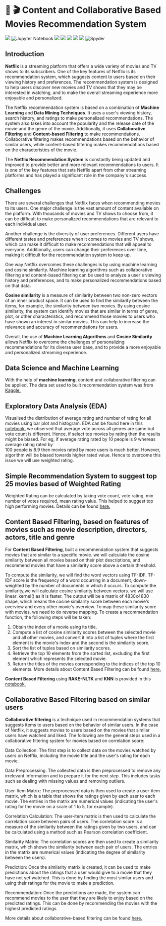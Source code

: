 # :movie_camera: :clapper: Content and Collaborative Based Movies Recommendation System

[![](https://img.shields.io/badge/Python-FFD43B?style=for-the-badge&logo=python&logoColor=darkgreen)](https://www.python.org) 
![Jupyter Notebook](https://img.shields.io/badge/jupyter-%23FA0F00.svg?style=for-the-badge&logo=jupyter&logoColor=white)
[![](https://img.shields.io/badge/scikit_learn-F7931E?style=for-the-badge&logo=scikit-learn&logoColor=white)](https://scikit-learn.org/stable/)
[![](https://img.shields.io/badge/SciPy-654FF0?style=for-the-badge&logo=SciPy&logoColor=white)](https://www.scipy.org)
[![](https://img.shields.io/badge/Numpy-777BB4?style=for-the-badge&logo=numpy&logoColor=white)](https://numpy.org) 
[![](https://img.shields.io/badge/Pandas-2C2D72?style=for-the-badge&logo=pandas&logoColor=white)](https://pandas.pydata.org) 
[![](https://img.shields.io/badge/conda-342B029.svg?&style=for-the-badge&logo=anaconda&logoColor=white)](https://www.anaconda.com)
![Spyder](https://img.shields.io/badge/Spyder-838485?style=for-the-badge&logo=spyder%20ide&logoColor=maroon)


## Introduction 
__Netflix__ is a streaming platform that offers a wide variety of movies and TV shows to its subscribers. 
One of the key features of Netflix is its recommendation system, which suggests content to users 
based on their viewing history and preferences. The recommendation system is designed to help users discover new movies and 
TV shows that they may be interested in watching, and to make the overall streaming experience more enjoyable and personalized.

The Netflix recommendation system is based on a combination of 
__Machine Learning__ and __Data Mining Techniques__. It uses a user's 
viewing history, search history, and ratings to make personalized recommendations. 
The system also takes into account the popularity and the release date of the movie
and the genre of the movie. Additionally, it uses __Collaborative Filtering__ and __Content-based 
Filtering__ to make recommendations. Collaborative filtering makes recommendations based on the 
behavior of similar users, while content-based filtering makes recommendations based on the characteristics of the movie.

The __Netflix Recommendation System__ is constantly being updated and improved to provide 
better and more relevant recommendations to users. It is one of the key features that sets Netflix
apart from other streaming platforms and has played a significant role in the company's success. 

 
## Challenges

There are several challenges that Netflix faces when 
recommending movies to its users. One major challenge is the vast 
amount of content available on the platform. With thousands of movies 
and TV shows to choose from, it can be difficult to make personalized 
recommendations that are relevant to each individual user.

Another challenge is the diversity of user preferences. Different users 
have different tastes and preferences when it comes to movies and TV shows, 
which can make it difficult to make recommendations that will appeal to everyone.
Additionally, users can change their preferences over time, making it difficult for the recommendation system to keep up.

One way Netflix overcomes these challenges is by using machine learning and cosine 
similarity. Machine learning algorithms such as collaborative filtering and content-based 
filtering can be used to analyze a user's viewing history and preferences, and to make personalized recommendations based on that data.

__Cosine similarity__ is a measure of similarity between two non-zero vectors of an inner 
product space. It can be used to find the similarity between the items, for example, 
the similarity between two movies. By using cosine similarity, the system can identify movies
that are similar in terms of genre, plot, or other characteristics, and recommend those movies 
to users who have shown an interest in similar movies. This can help to increase the relevance and accuracy of recommendations for users.


Overall, the use of __Machine Learning Algorithms__ and __Cosine Similarity__ allows Netflix to 
overcome the challenges of personalizing recommendations for its diverse user base, and 
to provide a more enjoyable and personalized streaming experience.




 


## Data Science and Machine Learning 

With the help of __machine learning__, 
content and collaborative filtering can be applied. The data set used to built recommendation system was from
[Kaggle.](https://github.com/iqrabismii/MoviestRecommendationSystem/blob/main/MoviesRecommendationSystem/tmdb_5000_credits.csv)

## Exploratory Data Analysis (EDA)

Visualised the distribution of average rating and number of rating for all movies using bar plot and histogram. EDA can be found here in this 
[notebook.](https://github.com/iqrabismii/MoviestRecommendationSystem/blob/main/MoviesRecommendationSystem/MoviesRecommendationSystem.ipynb)
we observed that average vote across all genres are same but vote count is different. Hence, if select top movies by 
rating then the results might be biased. For eg, if average rating rated by 10 people is  9 whereas  average rating rated by  
100 people is 8.9 then movies rated by more users is much better. 
However, algorithm will be biased towards higher rated value. Hence to overcome this issue we will use weighted rating.



## Simple Recommendation System to suggest top 25 movies based of Weighted Rating
Weighted Rating can be calculated by taking vote count, vote rating, min number of votes required, mean rating value. This helped to suggest top high performing
movies. Details can be found [here.](https://github.com/iqrabismii/MoviestRecommendationSystem/blob/main/MoviesRecommendationSystem/MoviesRecommendationSystem.ipynb)

## Content Based Filtering,  based on features of movies such as movie description, directors, actors, title and genre

For __Content Based Filtering__,  built a recommendation system that suggests movies that are similar to a specific movie. we will 
calculate the cosine similarity between all movies based on
their plot descriptions, and recommend movies that have a similarity score above a certain threshold.

To compute the similarity, we will find the word vectors using TF-IDF. 
TF-IDF score is the frequency of a word occurring in a document, down-weighted by the number of documents in which it occurs.
To compute the similarity,we will calculate cosine similarity between vectors. we will use linear_kernel() as it is faster.
The output will be a matrix of 4830x4830 shape, which means the cosine similarity score between each movie's overview 
and every other movie's overview. To map these similarity score with movies, we need to do reverse mapping.
To create a recommendation function, the following steps will be taken: 
1. Obtain the index of a movie using its title.
2. Compute a list of cosine similarity scores between the selected movie and all other movies, and convert it into a list of tuples where the first element is the movie's index and the second is the similarity score.
3. Sort the list of tuples based on similarity scores.
4. Retrieve the top 10 elements from the sorted list, excluding the first element which represents the selected movie.
5. Return the titles of the movies corresponding to the indices of the top 10 elements.
More details about Content Based Filtering can be found [here.](https://github.com/iqrabismii/MoviestRecommendationSystem/blob/main/MoviesRecommendationSystem/MoviesRecommendationSystem.ipynb)

__Content Based Filtering__ using __RAKE-NLTK__ and __KNN__ is provided in this [notebook.](https://github.com/iqrabismii/MoviestRecommendationSystem/blob/main/MoviesRecommendationSystem/ContentBasedMoviesRecommendationSystemUsingKNN.ipynb)

## Collaborative Based Filtering based on  similar users

__Collaborative filtering__ is a technique used in recommendation systems that 
suggests items to users based on the behavior of similar users. In the case of Netflix,
it suggests movies to users based on the movies that similar users have watched and liked. 
The following are the general steps used in a collaborative filtering system for movies based on correlation score:

Data Collection: The first step is to collect data on the movies watched by users on Netflix, 
including the movie title and the user's rating for each movie.

Data Preprocessing: The collected data is then preprocessed to remove any irrelevant information 
and to prepare it for the next step. This includes tasks such as dealing with missing values and removing outliers.

User-Item Matrix: The preprocessed data is then used to create a user-item matrix,
which is a table that shows the ratings given by each user to each movie. The entries 
in the matrix are numerical values (indicating the user's rating for the movie on a scale of 1 to 5, for example).

Correlation Calculation: The user-item matrix is then used to 
calculate the correlation score between pairs of users. The correlation 
score is a measure of the similarity between the ratings given by two users, 
and can be calculated using a method such as Pearson correlation coefficient.

Similarity Matrix: The correlation scores are then used to create a similarity matrix, 
which shows the similarity between each pair of users. 
The entries in the matrix are numerical values (indicating the degree of similarity between the users).

Prediction: Once the similarity matrix is created, 
it can be used to make predictions about the ratings 
that a user would give to a movie that they have not yet watched.
This is done by finding the most similar users and using their ratings for the movie to make a prediction.

Recommendation: Once the predictions are made, 
the system can recommend movies to the user that they are
likely to enjoy based on the predicted ratings. This can be done by recommending the movies with the highest predicted ratings.

More details about collaborative-based filtering can be found [here.](https://github.com/iqrabismii/MoviestRecommendationSystem/blob/main/MoviesRecommendationSystem/MoviesRecommendationSystem.ipynb)




 


